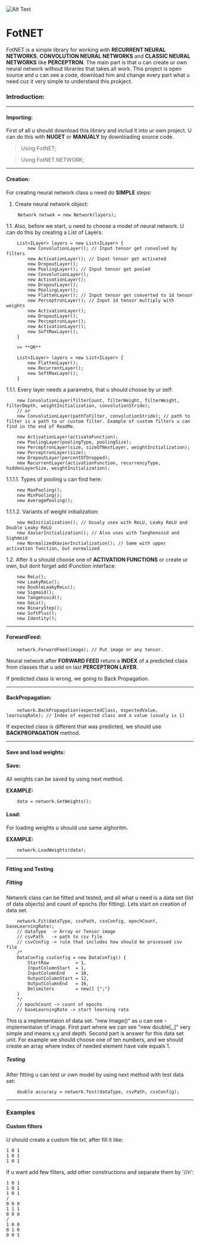![Alt Text](https://github.com/j1sk1ss/FotNET.MPRJ/blob/master/Cover.png)
# FotNET
FotNET is a simple library for working with **RECURRENT NEURAL NETWORKS**, **CONVOLUTION NEURAL NETWORKS** and **CLASSIC NEURAL NETWORKS** like **PERCEPTRON**.
The main part is that u can create ur own neural network without libraries that takes all work. This project is open source and u can see a code, download him and change every part what u need cuz it very simple to understand this prokject.

### Introduction:

------------

#### Importing:

First of all u should download this library and includ it into ur own project. U can do this with **NUGET** or **MANUALY** by downloading source code.

> Using FotNET;

> Using FotNET.NETWORK;

------------

#### Creation:

For creating neural network class u need do **SIMPLE** steps:
1. Create neural network object:

		Network netwok = new Network(layers);

1.1. Also, before we start, u need to choose a model of neural network. U can do this by creating a List of Layers:

		List<ILayer> layers = new List<ILayer> {
			new ConvolutionLayer(); // Input tensor get convolved by filters
			new ActivationLayer(); // Input tensor get activated
			new DropoutLayer();
			new PoolingLayer(); // Input tensor get pooled
			new ConvolutionLayer();
			new ActivationLayer();
			new DropoutLayer();
			new PoolingLayer();
			new FlattenLayer(); // Input tensor get converted to 1d tensor
			new PerceptronLayer(); // Input 1d tensor multiply with weights 
			new ActivationLayer();
			new DropoutLayer();
			new PerceptronLayer();
			new ActivationLayer();
			new SoftMaxLayer(); 
		}
		
		>> **OR**
		
		List<ILayer> layers = new List<ILayer> {
			new FlattenLayer();
			new RecurrentLayer();
			new SoftMaxLayer(); 
		}

1.1.1. Every layer needs a parametrs, that u should choose by ur self:

		new ConvolutionLayer(filterCount, filterHeight, filterWeight, filterDepth, weightInitialization, convolutionStride);
		// or
		new ConvolutionLayer(pathToFilter, convolutionStride); // path to filter is a path to ur custom filter. Example of custom filters u can find in the end of ReadMe.
		
		new ActivationLayer(activateFunction);
		new PoolingLayer(poolingType, poolingSize);
		new PerceptronLayer(size, sizeOfNextLayer, weightInitialization);
		new PerceptronLayer(size);
		new DropoutLayer(percentOfDropped);
		new RecurrentLayer(activationFunction, recurrencyType, hiddenLayerSize, weightInitialization);
		
1.1.1.1. Types of pooling u can find here:

		new MaxPooling();
		new MinPooling();
		new AveragePooling();

1.1.1.2. Variants of weight initialization:

		new HeInitialization(); // Usualy uses with ReLU, Leaky ReLU and Double Leaky ReLU
		new XavierInitialization(); // Also uses with Tanghensoid and Sighmoid
		new NormalizedXavierInitialization(); // Same with upper activation function, but normalized

1.2. After it u should choose one of **ACTIVATION FUNCTIONS** or create ur own, but dont forget add IFunction interface:

		new ReLu();
		new LeakyReLu();
		new DoubleLeakyReLu();
		new Sigmoid();
		new Tangensoid();
		new GeLu();
		new BinaryStep();
		new SoftPlus();
		new Identity();

------------

#### ForwardFeed:

		network.ForwardFeed(image); // Put image or any tensor. 

Neural network after **FORWARD FEED** return a **INDEX** of a predicted class from classes that u add on last **PERCEPTRON LAYER**. 

If predicted class is wrong, we going to Back Propagation.

------------

#### BackPropagation:

		network.BackPropagation(expectedClass, expectedValue, learningRate); // Index of expected class and a value (usualy is 1)

If expected class is different that was predicted, we should use **BACKPROPAGATION** method.

------------

#### Save and load weights:

#### Save:

All weights can be saved by using next method. 

**EXAMPLE:**

		data = network.GetWeights();

#### Load:

For loading weights u should use same alghoritm.

**EXAMPLE:**

		network.LoadWeights(data);

------------

#### Fitting and Testing

##### Fitting

Network class can be fitted and tested, and all what u need is a data set (list of data objects) and count of epochs (for fitting). Lets start on creation of data set.

		network.Fit(dataType, csvPath, csvConfig, epochCount, baseLearningRate);
		// dataType  -> Array or Tensor image
		// csvPath   -> path to csv file 
		// csvConfig -> rule that includes how should be processed csv file
		/*
		DataConfig csvConfig = new DataConfig() {
			StartRow          = 1, 
			InputColumnStart  = 1,
			InputColumnEnd    = 10,
			OutputColumnStart = 12,
			OutputColumnEnd   = 16,
			Delimiters        = new[] {";"}
		}
		*/
		// epochCount -> count of epochs
		// baseLearningRate -> start learning rate 

This is a implementaion of data set. "new Image()" as u can see - implementaion of image. First part where we can see "new double[,,]" very simple and means x,y and depth. Second part is answer for this data set unit. For example we should choose one of ten numbers, and we should create an array where index of needed element have vale equals 1. 

##### Testing

After fitting u can test ur own model by using next method with test data set:

		double accuracy = network.Test(dataType, csvPath, csvConfig);

------------

### Examples

#### Custom filters

U should create a custom file.txt, after fill it like:

	1 0 1
	1 0 1
	1 0 1

If u want add few filters, add other constructions and separate them by '//n\':

	1 0 1
	1 0 1
	1 0 1
	/
	0 0 0
	1 1 1
	0 0 0
	/
	1 0 0
	0 1 0
	0 0 1
